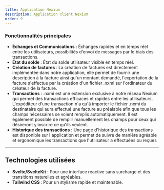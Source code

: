 ```yaml
---
title: Application Nexium
description: Application client Nexium
order: 9
---
```


### Fonctionnalités principales
- **Échanges et Communications** :  Échanges rapides et en temps réel entre les utilisateurs, possibilités d'envoi de messages par le biais des transactions.
- **État du solde** : État du solde utilisateur visible en temps réel.
- **Création de factures** : La création de factures est directement implémentée dans notre application, elle permet de fournir une description à la facture ainsi qu'un montant demandé, l'exportation de la facture s'effectue par la création d'un fichier .nxmi sur l'ordinateur du créateur de la facture. 
- **Transactions** : .nxmi est une extension exclusive à notre réseau Nexium qui permet des  transactions efficaces et rapides entre les utilisateurs. L'expéditeur d'une transaction n'a qu'à importer le fichier .nxmi du destinataire qui aura effectué une facture au préalable afin que tous les champs nécessaires se voient remplis automatiquement.
Il est également possible de remplir manuellement les champs pour ceux qui désireront y inscrire ce qu'ils veulent.
- **Historique des transactions** : Une page d'historique des transactions est disponible sur l'application et permet de suivre de manière agréable et ergonomique les transactions que l'utilisateur a effectuées ou reçues 

---

## Technologies utilisées

- **Svelte/SvelteKit** : Pour une interface réactive sans surcharge et des transitions naturelles et agréables.
- **Tailwind CSS** : Pour un stylisme rapide et maintenable.